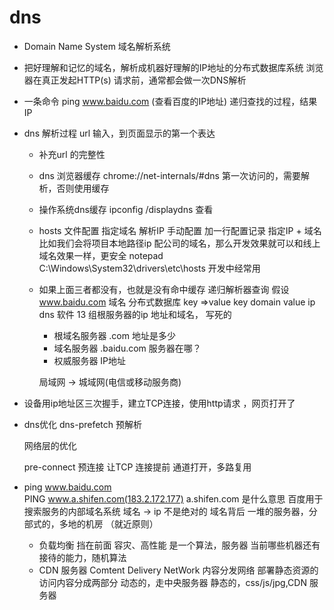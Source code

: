 # dns 

- Domain Name System 域名解析系统
- 把好理解和记忆的域名，解析成机器好理解的IP地址的分布式数据库系统
    浏览器在真正发起HTTP(s) 请求前，通常都会做一次DNS解析
- 一条命令
   ping www.baidu.com  (查看百度的IP地址) 
   递归查找的过程，结果IP

- dns 解析过程
    url 输入，到页面显示的第一个表达
    - 补充url 的完整性
    - dns 浏览器缓存
       chrome://net-internals/#dns
       第一次访问的，需要解析，否则使用缓存
    - 操作系统dns缓存 
         ipconfig /displaydns 查看
    - hosts 文件配置 
        指定域名 解析IP 手动配置
        加一行配置记录 指定IP + 域名
        比如我们会将项目本地路径ip 配公司的域名，那么开发效果就可以和线上域名效果一样，更安全
        notepad C:\Windows\System32\drivers\etc\hosts
        开发中经常用

    - 如果上面三者都没有，也就是没有命中缓存
        递归解析器查询
        假设 www.baidu.com 域名
        分布式数据库 key =>value key domain value ip
        dns 软件  13 组根服务器的ip 地址和域名，
        写死的

        - 根域名服务器
            .com 地址是多少
        - 域名服务器
           .baidu.com 服务器在哪？
        - 权威服务器 
           IP地址

        
        局域网 -> 城域网(电信或移动服务商)

- 设备用ip地址区三次握手，建立TCP连接，使用http请求 ，网页打开了

- dns优化
    dns-prefetch 预解析 
    <link type="dns-prefetch" href="//g.alicdn.com"> 
    网络层的优化

    pre-connect 预连接
       让TCP 连接提前  通道打开，多路复用
       <link data-n-head="ssr" rel="preconnect" href="//unpkg.byted-static.com/" crossorigin="anonymous">
- ping www.baidu.com  
PING www.a.shifen.com(183.2.172.177)
   a.shifen.com 是什么意思 
   百度用于搜索服务的内部域名系统
   域名 -> ip 不是绝对的 
   域名背后 一堆的服务器，分部式的，多地的机房 （就近原则）
   - 负载均衡
        挡在前面 
        容灾、高性能
        是一个算法，服务器
        当前哪些机器还有接待的能力，随机算法
   - CDN 服务器
       Comtent Delivery NetWork
       内容分发网络
       部署静态资源的
       访问内容分成两部分
       动态的，走中央服务器
       静态的，css/js/jpg,CDN 服务器 
       
      